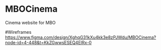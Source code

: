 # MBOCinema
Cinema website for MBO


#Wireframes
https://www.figma.com/design/XghqG31kXu4kk3e8zPJWdu/MBOCinema?node-id=4-448&t=KkZGwwsESEQ4EIRx-0

